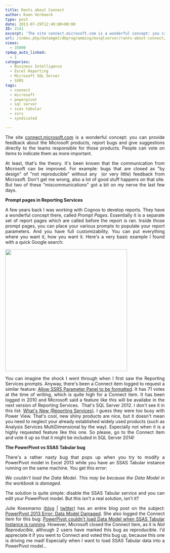 ```yaml
---
title: Rants about Connect
author: Koen Verbeeck
type: post
date: 2013-07-29T12:49:00+00:00
ID: 2141
excerpt: 'The site connect.microsoft.com is a wonderful concept: you can provide feedback about the Microsoft products, report bugs and give suggestions directly to the teams responsible for those products. People can vote on items to indicate them as more import&hellip;'
url: /index.php/datamgmt/dbprogramming/mssqlserver/rants-about-connect/
views:
  - 35009
rp4wp_auto_linked:
  - 1
categories:
  - Business Intelligence
  - Excel Reporting
  - Microsoft SQL Server
  - SSRS
tags:
  - connect
  - microsoft
  - powerpivot
  - sql server
  - ssas tabular
  - ssrs
  - syndicated

---
```

<p style="text-align: justify;">
  The site <a href="/connect.microsoft.com">connect.microsoft.com</a> is a wonderful concept: you can provide feedback about the Microsoft products, report bugs and give suggestions directly to the teams responsible for those products. People can vote on items to indicate them as more important.
</p>

<p style="text-align: justify;">
  At least, that's the theory. It's been known that the communication from Microsoft can be improved. For example: bugs that are closed as "by design" of "not reproducible" without any  (or very little) feedback from Microsoft. Don't get me wrong, also a lot of good stuff happens on that site. But two of these "miscommunications" got a bit on my nerve the last few days.
</p>

<p style="text-align: justify;">
  <strong>Prompt pages in Reporting Services</strong>
</p>

<p style="text-align: justify;">
  A few years back I was working with Cognos to develop reports. They have a wonderful concept there, called <em>Prompt Pages</em>. Essentially it is a separate set of report pages which are called before the report is ran. Inside those prompt pages, you can place your various prompts to populate your report parameters. And you have full customizability. You can put everything where you want it, how you want it. Here's a very basic example I found with a quick Google search:
</p>

[<img src="/wp-content/uploads/users/koenverbeeck/ConnectRants/promptpage_example.png?mtime=1375101805" alt="" width="385" height="385" />][1]

<p style="text-align: justify;">
  You can imagine the shock I went through when I first saw the Reporting Services prompts. Anyway, there's been a Connect item logged to request a similar feature: <a style="text-align: justify;" href="http://connect.microsoft.com/SQLServer/feedback/details/545893/allow-ssrs-parameter-panel-to-be-formatted">Allow SSRS Parameter Panel to be formatted</a>. It has 71 votes at the time of writing, which is quite high for a Connect item. It has been logged in 2010 and Microsoft said a feature like this will be availabe in the next version of Reporting Services.  That's SQL Server 2012. I don't see it in this list: <a style="text-align: justify;" href="http://msdn.microsoft.com/en-us/library/ms170438.aspx">What's New (Reporting Services)</a>. I guess they were too busy with Power View. That's cool, new shiny products are nice, but it doesn't mean you need to neglect your already established widely used products (such as Analysis Services MultiDimensional by the way). Especially not when it is a highly requested feature like this one. So please, go to the Connect item and vote it up so that it might be included in SQL Server 2014!
</p>

<p style="text-align: justify;">
  <strong>The PowerPivot vs SSAS Tabular bug</strong>
</p>

<p style="text-align: justify;">
  There's a rather nasty bug that pops up when you try to modify a PowerPivot model in Excel 2013 while you have an SSAS Tabular instance running on the same machine. You get this error:
</p>

<p style="text-align: justify;">
  <em>We couldn't load the Data Model. This may be because the Data Model in the workbook is damaged.</em>
</p>

<p style="text-align: justify;">
  The solution is quite simple: disable the SSAS Tabular service and you can edit your PowerPivot model. But this isn't a real solution, isn't it?
</p>

<p style="text-align: justify;">
  Julie Koesmarno (<a href="http://www.mssqlgirl.com/">blog</a> | <a href="https://twitter.com/MsSQLGirl">twitter</a>) has an entire blog post on the subject: <a href="http://www.mssqlgirl.com/powerpivot-2013-error-data-model-damaged.html">PowerPivot 2013 Error: Data Model Damaged</a>. She also logged the Connect item for this bug: <a href="http://connect.microsoft.com/SQLServer/feedback/details/780949/powerpivot-couldnt-load-data-model-when-ssas-tabular-instance-is-running#tabs">PowerPivot couldn't load Data Model when SSAS Tabular Instance is running</a>. However, Microsoft closed the Connect item, as it is <em>Not Reproducible</em>, although 2 users have marked this bug as reproducible. I'd appreciate it if you went to Connect and voted this bug up, because this one is driving me mad! Especially when I want to load SSAS Tabular data into a PowerPivot model...
</p>

 [1]: /media/users/koenverbeeck/ConnectRants/promptpage_example.png?mtime=1375101805